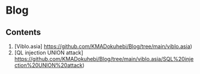 # Blog
## Contents
1. [Viblo.asia] https://github.com/KMADokuhebi/Blog/tree/main/viblo.asia)
  1. [QL injection UNION attack] https://github.com/KMADokuhebi/Blog/tree/main/viblo.asia/SQL%20injection%20UNION%20attack)
